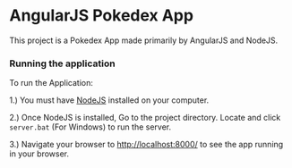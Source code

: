 # AngularJS Pokedex App

This project is a Pokedex App made primarily by AngularJS and NodeJS.


### Running the application


To run the Application:


1.) You must have [NodeJS](https://nodejs.org/dist/v7.8.0/node-v7.8.0-x64.msi) installed on your computer. 

2.) Once NodeJS is installed, Go to the project directory. Locate and click `server.bat` (For Windows) to run the server.

3.) Navigate your browser to [http://localhost:8000/](http://localhost:8000/) to see the app running in your browser.


